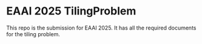# EAAI 2025 TilingProblem
This repo is the submission for EAAI 2025. It has all the required documents for the tiling problem. 

